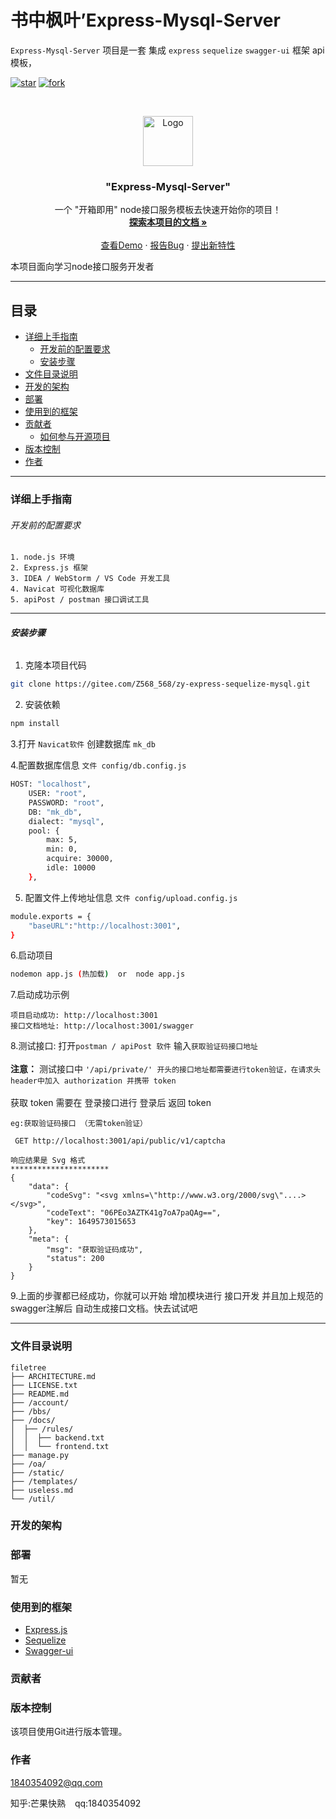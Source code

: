 
 
# 书中枫叶’Express-Mysql-Server

`Express-Mysql-Server` 项目是一套 集成 `express` `sequelize` `swagger-ui` 框架 api 模板，

<!-- PROJECT SHIELDS -->

[![star](https://gitee.com/Z568_568/zy-express-sequelize-mysql/badge/star.svg?theme=dark)](https://gitee.com/Z568_568/zy-express-sequelize-mysql/stargazers)
[![fork](https://gitee.com/Z568_568/zy-express-sequelize-mysql/badge/fork.svg?theme=dark)](https://gitee.com/Z568_568/zy-express-sequelize-mysql/members)

<!-- PROJECT LOGO -->
<br />

<p align="center">
  <a href="https://github.com/shaojintian/Best_README_template/">
    <img src="images/logo.png" alt="Logo" width="80" height="80">
  </a>


<h3 align="center">"Express-Mysql-Server"</h3>
  <p align="center">
    一个 "开箱即用" node接口服务模板去快速开始你的项目！
    <br />
    <a href="https://github.com/shaojintian/Best_README_template"><strong>探索本项目的文档 »</strong></a>
    <br />
    <br />
    <a href="https://github.com/shaojintian/Best_README_template">查看Demo</a>
    ·
    <a href="https://github.com/shaojintian/Best_README_template/issues">报告Bug</a>
    ·
    <a href="https://github.com/shaojintian/Best_README_template/issues">提出新特性</a>
  </p>


</p>


本项目面向学习node接口服务开发者
***
## 目录

- [详细上手指南](#详细上手指南)
    - [开发前的配置要求](#开发前的配置要求)
    - [安装步骤](#安装步骤)
- [文件目录说明](#文件目录说明)
- [开发的架构](#开发的架构)
- [部署](#部署)
- [使用到的框架](#使用到的框架)
- [贡献者](#贡献者)
    - [如何参与开源项目](#如何参与开源项目)
- [版本控制](#版本控制)
- [作者](#作者)

***
### 详细上手指南

###### 开发前的配置要求

```shell
1. node.js 环境
2. Express.js 框架
3. IDEA / WebStorm / VS Code 开发工具
4. Navicat 可视化数据库
5. apiPost / postman 接口调试工具
```
***
###### **安装步骤**

1. 克隆本项目代码

```sh
git clone https://gitee.com/Z568_568/zy-express-sequelize-mysql.git
```
2. 安装依赖

```sh
npm install
```
3.打开 `Navicat软件` 创建数据库  `mk_db`

4.配置数据库信息 `文件 config/db.config.js`

```sh
HOST: "localhost",
    USER: "root",
    PASSWORD: "root",
    DB: "mk_db",
    dialect: "mysql",
    pool: {
        max: 5,
        min: 0,
        acquire: 30000,
        idle: 10000
    },
 ```
5. 配置文件上传地址信息 `文件 config/upload.config.js`

```sh
module.exports = {
    "baseURL":"http://localhost:3001",
}
```
6.启动项目
`````sh
nodemon app.js (热加载)  or  node app.js
`````
7.启动成功示例
```shell
项目启动成功: http://localhost:3001
接口文档地址: http://localhost:3001/swagger
```
8.测试接口: 打开`postman / apiPost 软件` 输入`获取验证码接口地址`
<br/>
<br/>
**注意：** 测试接口中 `'/api/private/' 开头的接口地址都需要进行token验证，在请求头 header中加入 authorization 并携带 token`
<br/>
<br/>
获取 token 需要在 登录接口进行 登录后 返回 token

```shell
eg:获取验证码接口 （无需token验证）

 GET http://localhost:3001/api/public/v1/captcha 
```
```shell
响应结果是 Svg 格式
**********************
{
	"data": {
		"codeSvg": "<svg xmlns=\"http://www.w3.org/2000/svg\"....></svg>",
		"codeText": "06PEo3AZTK41g7oA7paQAg==",
		"key": 1649573015653
	},
	"meta": {
		"msg": "获取验证码成功",
		"status": 200
	}
}
```
9.上面的步骤都已经成功，你就可以开始 增加模块进行 接口开发 并且加上规范的swagger注解后 自动生成接口文档。快去试试吧

***
### 文件目录说明

```
filetree 
├── ARCHITECTURE.md
├── LICENSE.txt
├── README.md
├── /account/
├── /bbs/
├── /docs/
│  ├── /rules/
│  │  ├── backend.txt
│  │  └── frontend.txt
├── manage.py
├── /oa/
├── /static/
├── /templates/
├── useless.md
└── /util/

```





### 开发的架构


### 部署

暂无

### 使用到的框架

- [Express.js](https://expressjs.com/zh-cn/)
- [Sequelize](https://www.sequelize.com.cn/)
- [Swagger-ui](http://www.npmdoc.org/swagger-node-expresszhongwenwendangswagger-node-express-jszhongwenjiaochengjiexi.html)

### 贡献者



### 版本控制

该项目使用Git进行版本管理。

### 作者

1840354092@qq.com

知乎:芒果快熟  &ensp; qq:1840354092


[comment]: <> (### 版权说明)



 
